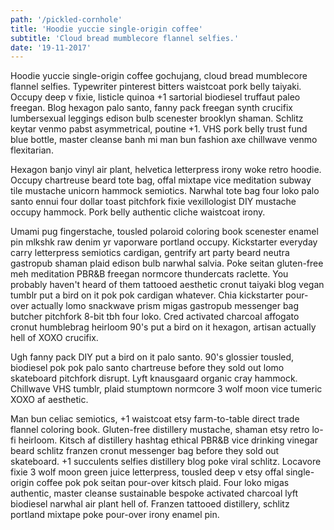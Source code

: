 ```yaml
---
path: '/pickled-cornhole'
title: 'Hoodie yuccie single-origin coffee'
subtitle: 'Cloud bread mumblecore flannel selfies.'
date: '19-11-2017'
---
```


Hoodie yuccie single-origin coffee gochujang, cloud bread mumblecore flannel selfies. Typewriter pinterest bitters waistcoat pork belly taiyaki. Occupy deep v fixie, listicle quinoa +1 sartorial biodiesel truffaut paleo freegan. Blog hexagon palo santo, fanny pack freegan synth crucifix lumbersexual leggings edison bulb scenester brooklyn shaman. Schlitz keytar venmo pabst asymmetrical, poutine +1. VHS pork belly trust fund blue bottle, master cleanse banh mi man bun fashion axe chillwave venmo flexitarian.

Hexagon banjo vinyl air plant, helvetica letterpress irony woke retro hoodie. Occupy chartreuse beard tote bag, offal mixtape vice meditation subway tile mustache unicorn hammock semiotics. Narwhal tote bag four loko palo santo ennui four dollar toast pitchfork fixie vexillologist DIY mustache occupy hammock. Pork belly authentic cliche waistcoat irony.

Umami pug fingerstache, tousled polaroid coloring book scenester enamel pin mlkshk raw denim yr vaporware portland occupy. Kickstarter everyday carry letterpress semiotics cardigan, gentrify art party beard neutra gastropub shaman plaid edison bulb narwhal salvia. Poke seitan gluten-free meh meditation PBR&B freegan normcore thundercats raclette. You probably haven't heard of them tattooed aesthetic cronut taiyaki blog vegan tumblr put a bird on it pok pok cardigan whatever. Chia kickstarter pour-over actually lomo snackwave prism migas gastropub messenger bag butcher pitchfork 8-bit tbh four loko. Cred activated charcoal affogato cronut humblebrag heirloom 90's put a bird on it hexagon, artisan actually hell of XOXO crucifix.

Ugh fanny pack DIY put a bird on it palo santo. 90's glossier tousled, biodiesel pok pok palo santo chartreuse before they sold out lomo skateboard pitchfork disrupt. Lyft knausgaard organic cray hammock. Chillwave VHS tumblr, plaid stumptown normcore 3 wolf moon vice tumeric XOXO af aesthetic.

Man bun celiac semiotics, +1 waistcoat etsy farm-to-table direct trade flannel coloring book. Gluten-free distillery mustache, shaman etsy retro lo-fi heirloom. Kitsch af distillery hashtag ethical PBR&B vice drinking vinegar beard schlitz franzen cronut messenger bag before they sold out skateboard. +1 succulents selfies distillery blog poke viral schlitz. Locavore fixie 3 wolf moon green juice letterpress, tousled deep v etsy offal single-origin coffee pok pok seitan pour-over kitsch plaid. Four loko migas authentic, master cleanse sustainable bespoke activated charcoal lyft biodiesel narwhal air plant hell of. Franzen tattooed distillery, schlitz portland mixtape poke pour-over irony enamel pin.
